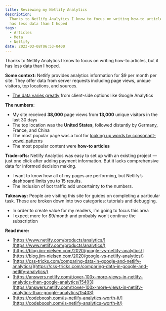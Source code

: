 ```yaml
---
title: Reviewing my Netlify Analytics
description:
  Thanks to Netlify Analytics I know to focus on writing how-to articles, but it
  has less data than I hoped
tags:
  - Articles
  - Meta
  - Netlify
date: 2023-03-08T06:53-0400
---
```


Thanks to Netlify Analytics I know to focus on writing how-to articles, but it
has less data than I hoped.

**Some context:** Netlify provides analytics information for $9 per month per
site. They offer data from server requests including page views, unique
visitors, top locations, and sources.

- [The data varies greatly](https://blog.jim-nielsen.com/2020/google-vs-netlify-analytics/)
  from client-side options like Google Analytics

**The numbers:**

- My site received **38,000** page views from **13,000** unique visitors in the
  last 30 days
- The top location was the **United States**, followed distantly by Germany,
  France, and China
- The most popular page was a tool for
  [looking up words by consonant-vowel patterns](https://www.seanmcp.com/articles/english-words-by-consonant-vowel-pattern/)
- The most popular content were **how-to articles**

**Trade-offs:** Netlify Analytics was easy to set up with an existing project —
just one click after adding payment information. But it lacks comprehensive data
for informed decision making.

- I want to know how all of my pages are performing, but Netlify’s dashboard
  limits you to 15 results.
- The inclusion of bot traffic add uncertainty to the numbers.

**Takeaway:** People are visiting this site for guides on completing a
particular task. These are broken down into two categories: tutorials and
debugging.

- In order to create value for my readers, I’m going to focus this area
- I expect more for $9/month and probably won’t continue the subscription

**Read more:**

- [https://www.netlify.com/products/analytics/](https://www.netlify.com/products/analytics/)
- [https://blog.jim-nielsen.com/2020/google-vs-netlify-analytics/](https://blog.jim-nielsen.com/2020/google-vs-netlify-analytics/)
- [https://css-tricks.com/comparing-data-in-google-and-netlify-analytics/](https://css-tricks.com/comparing-data-in-google-and-netlify-analytics/)
- [https://answers.netlify.com/t/over-100x-more-views-in-netlify-analytics-than-google-analytics/15403](https://answers.netlify.com/t/over-100x-more-views-in-netlify-analytics-than-google-analytics/15403)
- [https://codeboosh.com/is-netlify-analytics-worth-it/](https://codeboosh.com/is-netlify-analytics-worth-it/)
